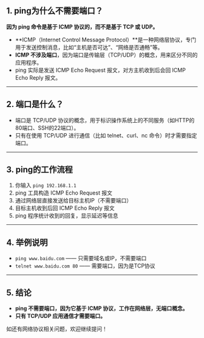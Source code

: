 ## 1. **ping为什么不需要端口？**

**因为 ping 命令是基于 ICMP 协议的，而不是基于 TCP 或 UDP。**

- **ICMP（Internet Control Message Protocol）**是一种网络层协议，专门用于发送控制消息，比如“主机是否可达”、“网络是否通畅”等。
- **ICMP 不涉及端口**，因为端口是传输层（TCP/UDP）的概念，用来区分不同的应用程序。
- ping 实际是发送 ICMP Echo Request 报文，对方主机收到后会回 ICMP Echo Reply 报文。

---

## 2. **端口是什么？**

- 端口是 TCP/UDP 协议的概念，用于标识操作系统上的不同服务（如HTTP的80端口、SSH的22端口）。
- 只有在使用 TCP/UDP 进行通信（比如 telnet、curl、nc 命令）时才需要指定端口。

---

## 3. **ping的工作流程**

1. 你输入 `ping 192.168.1.1`
2. ping 工具构造 ICMP Echo Request 报文
3. 通过网络层直接发送给目标主机IP（不需要端口）
4. 目标主机收到后回 ICMP Echo Reply 报文
5. ping 程序统计收到的回复，显示延迟等信息

---

## 4. **举例说明**

- `ping www.baidu.com` —— 只需要域名或IP，不需要端口
- `telnet www.baidu.com 80` —— 需要端口，因为是TCP协议

---

## 5. **结论**

- **ping 不需要端口，因为它基于 ICMP 协议，工作在网络层，无端口概念。**
- **只有 TCP/UDP 应用通信才需要端口。**

如还有网络协议相关问题，欢迎继续提问！